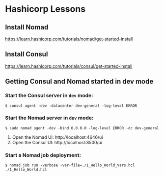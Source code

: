 # Hashicorp Lessons

## Install Nomad
https://learn.hashicorp.com/tutorials/nomad/get-started-install

## Install Consul
https://learn.hashicorp.com/tutorials/consul/get-started-install


## Getting Consul and Nomad started in dev mode

### Start the Consul server in `dev` mode:
```shell
$ consul agent -dev -datacenter dev-general -log-level ERROR
```

### Start the Nomad server in `dev` mode:
```shell
$ sudo nomad agent -dev -bind 0.0.0.0 -log-level ERROR -dc dev-general
```

1. Open the Nomad UI: http://localhost:4646/ui
2. Open the Consul UI: http://localhost:8500/ui

### Start a Nomad job deployment:
```shell
$ nomad job run -verbose -var-file=./1_Hello_World_Vars.hcl ./1_Hello_World.hcl
```
